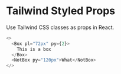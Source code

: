 # Tailwind Styled Props

Use Tailwind CSS classes as props in React.

```typescript
<>
  <Box pl="72px" py={2}>
    This is a box
  </Box>
  <NotBox py="120px">What</NotBox>
</>
```
